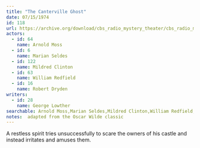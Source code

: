 ```yaml
---
title: "The Canterville Ghost"
date: 07/15/1974
id: 118
url: https://archive.org/download/cbs_radio_mystery_theater/cbs_radio_mystery_theater-0101-0150.zip/cbs_radio_mystery_theater-0101-0150%2Fcbsrmt_0118_the_canterville_ghost.mp3
actors:  
  - id: 64
    name: Arnold Moss  
  - id: 6
    name: Marian Seldes  
  - id: 122
    name: Mildred Clinton  
  - id: 63
    name: William Redfield  
  - id: 16
    name: Robert Dryden
writers:  
  - id: 28
    name: George Lowther
searchable: Arnold Moss,Marian Seldes,Mildred Clinton,William Redfield,Robert Dryden George Lowther
notes:  adapted from the Oscar Wilde classic
---
```

A restless spirit tries unsuccessfully to scare the owners of his castle and instead irritates and amuses them.